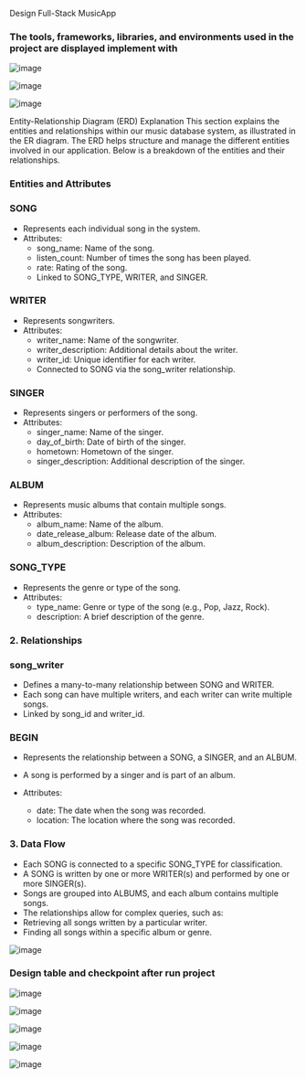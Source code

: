 Design Full-Stack MusicApp

### **The tools, frameworks, libraries, and environments used in the project are displayed implement with**
![image](https://github.com/user-attachments/assets/89465805-dfb3-4335-b3d8-8cdaa65ad4cc)

![image](https://github.com/user-attachments/assets/33c38eb2-0af7-48df-8c47-ccdfb68926b6)


![image](https://github.com/user-attachments/assets/89477b56-1305-494a-bf09-f370b598d4f0)

Entity-Relationship Diagram (ERD) Explanation
This section explains the entities and relationships within our music database system, as illustrated in the ER diagram. The ERD helps structure and manage the different entities involved in our application. Below is a breakdown of the entities and their relationships.

### **Entities and Attributes**
### **SONG**
- Represents each individual song in the system.
-  Attributes:
    - song_name: Name of the song.
    - listen_count: Number of times the song has been played.
    - rate: Rating of the song.
    - Linked to SONG_TYPE, WRITER, and SINGER.
 ### **WRITER**
- Represents songwriters.
- Attributes:
  - writer_name: Name of the songwriter.
  - writer_description: Additional details about the writer.
  - writer_id: Unique identifier for each writer.
  - Connected to SONG via the song_writer relationship.
### **SINGER**
- Represents singers or performers of the song.
- Attributes:
  - singer_name: Name of the singer.
  - day_of_birth: Date of birth of the singer.
  - hometown: Hometown of the singer.
  - singer_description: Additional description of the singer.
### **ALBUM**
- Represents music albums that contain multiple songs.
- Attributes:
  - album_name: Name of the album.
  - date_release_album: Release date of the album.
  - album_description: Description of the album.
### **SONG_TYPE**
- Represents the genre or type of the song.
- Attributes:
   - type_name: Genre or type of the song (e.g., Pop, Jazz, Rock).
   - description: A brief description of the genre.
### **2. Relationships**
### **song_writer**
- Defines a many-to-many relationship between SONG and WRITER.
- Each song can have multiple writers, and each writer can write multiple songs.
- Linked by song_id and writer_id.
### **BEGIN**
- Represents the relationship between a SONG, a SINGER, and an ALBUM.
- A song is performed by a singer and is part of an album.

- Attributes:
   - date: The date when the song was recorded.
   - location: The location where the song was recorded.
### **3. Data Flow**
- Each SONG is connected to a specific SONG_TYPE for classification.
- A SONG is written by one or more WRITER(s) and performed by one or more SINGER(s).
- Songs are grouped into ALBUMS, and each album contains multiple songs.
- The relationships allow for complex queries, such as:
- Retrieving all songs written by a particular writer.
- Finding all songs within a specific album or genre.

![image](https://github.com/user-attachments/assets/a5bc34c0-4222-4e64-874e-54df06ba11e9)

### **Design table and checkpoint after run project**
![image](https://github.com/user-attachments/assets/74452201-a0bb-45bb-8ec6-b1315ac6b07e)

![image](https://github.com/user-attachments/assets/a67ff3df-192e-43c2-9b72-1453503d2c60)

![image](https://github.com/user-attachments/assets/39cd2479-8a6a-478f-8875-b1f89334922c)

![image](https://github.com/user-attachments/assets/d7ea9a3e-094b-41cf-a26a-9807604c8e65)

![image](https://github.com/user-attachments/assets/653f7b8a-a852-4cd5-9965-eb6f4ba5af58)



